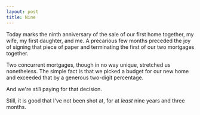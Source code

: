 ```yaml
---
layout: post
title: Nine
---
```


Today marks the ninth anniversary of the sale of our first home together, my wife, my first daughter, and me.  A precarious few months preceded the joy of signing that piece of paper and terminating the first of our two mortgages together.

Two concurrent mortgages, though in no way unique, stretched us nonetheless.  The simple fact is that we picked a budget for our new home and exceeded that by a generous two-digit percentage.

And we're *still* paying for that decision.

Still, it is good that I've not been shot at, for at *least* nine years and three months.


